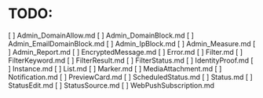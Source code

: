 # TODO:

[ ] Admin_DomainAllow.md
[ ] Admin_DomainBlock.md
[ ] Admin_EmailDomainBlock.md
[ ] Admin_IpBlock.md
[ ] Admin_Measure.md
[ ] Admin_Report.md
[ ] EncryptedMessage.md
[ ] Error.md
[ ] Filter.md
[ ] FilterKeyword.md
[ ] FilterResult.md
[ ] FilterStatus.md
[ ] IdentityProof.md
[ ] Instance.md
[ ] List.md
[ ] Marker.md
[ ] MediaAttachment.md
[ ] Notification.md
[ ] PreviewCard.md
[ ] ScheduledStatus.md
[ ] Status.md
[ ] StatusEdit.md
[ ] StatusSource.md
[ ] WebPushSubscription.md
